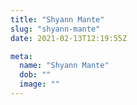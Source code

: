 ```yaml
---
title: "Shyann Mante"
slug: "shyann-mante"
date: 2021-02-13T12:19:55Z

meta:
  name: "Shyann Mante"
  dob: ""
  image: ""
---
```


